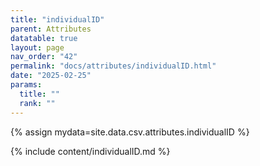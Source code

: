 ```yaml
---
title: "individualID"
parent: Attributes
datatable: true
layout: page
nav_order: "42"
permalink: "docs/attributes/individualID.html"
date: "2025-02-25"
params:
  title: ""
  rank: ""
---
```

{% assign mydata=site.data.csv.attributes.individualID %} 

{% include content/individualID.md %}
